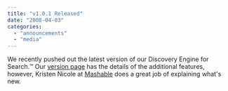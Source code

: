 ```yaml
---
title: "v1.0.1 Released"
date: "2008-04-03"
categories: 
  - "announcements"
  - "media"
---
```


We recently pushed out the latest version of our Discovery Engine for Search.™ Our [version page](http://www.surfcanyon.com/search/versions.jsp) has the details of the additional features, however, Kristen Nicole at [Mashable](http://mashable.com/2008/04/02/surfcanyon-updates/) does a great job of explaining what's new.
